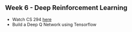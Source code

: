 ## Week 6 - Deep Reinforcement Learning
- Watch CS 294 [here](http://rail.eecs.berkeley.edu/deeprlcourse/) 
- Build a Deep Q Network using Tensorflow
